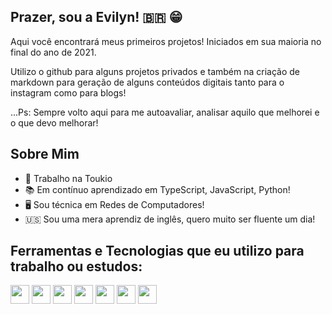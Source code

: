 ## Prazer, sou a Evilyn! 🇧🇷 😁

Aqui você encontrará meus primeiros projetos! Iniciados em sua maioria no final do ano de 2021.
<p>Utilizo o github para alguns projetos privados e também na criação de markdown para geração de alguns conteúdos digitais tanto para o instagram como para blogs!</p>
<p>...Ps: Sempre volto aqui para me autoavaliar, analisar aquilo que melhorei e o que devo melhorar!</p>

## Sobre Mim
- 📌 Trabalho na Toukio
- 📚 Em contínuo aprendizado em TypeScript, JavaScript, Python!
- 🖥 Sou técnica em Redes de Computadores!
- 🇺🇸 Sou uma mera aprendiz de inglês, quero muito ser fluente um dia!

## Ferramentas e Tecnologias que eu utilizo para trabalho ou estudos:
<div width="100%" display="flex" gap="10px">
<img height="30px" width="30px" src="https://cdn.jsdelivr.net/gh/devicons/devicon/icons/nodejs/nodejs-original.svg" />  
<img height="30px" width="30px" src="https://cdn.jsdelivr.net/gh/devicons/devicon/icons/react/react-original.svg" />
<img height="30px" width="30px" src="https://cdn.jsdelivr.net/gh/devicons/devicon/icons/javascript/javascript-original.svg" />
<img height="30px" width="30px" src="https://cdn.jsdelivr.net/gh/devicons/devicon/icons/typescript/typescript-original.svg" />
<img height="30px" width="30px" src="https://cdn.jsdelivr.net/gh/devicons/devicon/icons/linux/linux-original.svg" />
<img height="30px" width="30px" src="https://cdn.jsdelivr.net/gh/devicons/devicon/icons/python/python-original.svg" />
<img height="30px" width="30px" src="https://cdn.jsdelivr.net/gh/devicons/devicon/icons/markdown/markdown-original.svg" />
          
          
</div>
